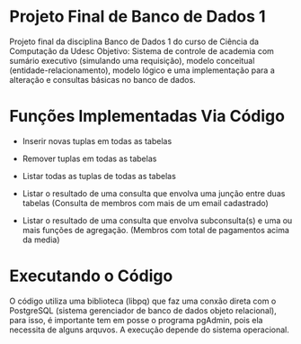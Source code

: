 # Projeto Final de Banco de Dados 1
Projeto final da disciplina Banco de Dados 1 do curso de Ciência da Computação da Udesc
Objetivo: Sistema de controle de academia com sumário executivo (simulando uma requisição), modelo conceitual (entidade-relacionamento), modelo lógico e uma implementação para a alteração e consultas básicas no banco de dados.

# Funções Implementadas Via Código
- Inserir novas tuplas em todas as tabelas

- Remover tuplas em todas as tabelas

- Listar todas as tuplas de todas as tabelas

- Listar o resultado de uma consulta que envolva uma junção entre duas tabelas (Consulta de membros com mais de um email cadastrado)

- Listar o resultado de uma consulta que envolva subconsulta(s) e uma ou mais funções de agregação. (Membros com total de pagamentos acima da media)

# Executando o Código
O código utiliza uma biblioteca (libpq) que faz uma conxão direta com o PostgreSQL (sistema gerenciador de banco de dados objeto relacional), para isso, é importante tem em posse o programa pgAdmin, pois ela necessita de alguns arquvos.
A execução depende do sistema operacional.
